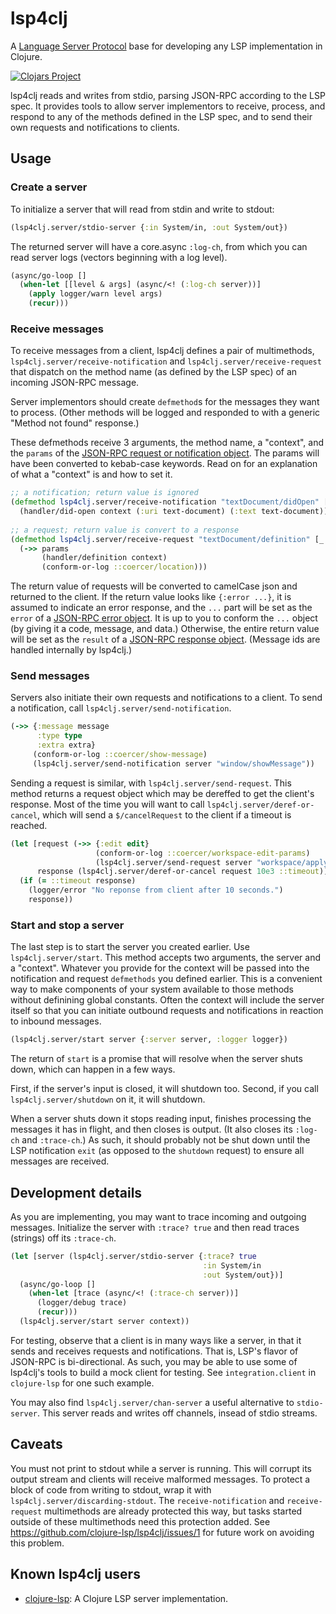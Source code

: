 # lsp4clj

A [Language Server Protocol](https://microsoft.github.io/language-server-protocol/) base for developing any LSP implementation in Clojure.

[![Clojars Project](https://img.shields.io/clojars/v/com.github.clojure-lsp/lsp4clj.svg)](https://clojars.org/com.github.clojure-lsp/lsp4clj)

lsp4clj reads and writes from stdio, parsing JSON-RPC according to the LSP spec. It provides tools to allow server implementors to receive, process, and respond to any of the methods defined in the LSP spec, and to send their own requests and notifications to clients.

## Usage

### Create a server

To initialize a server that will read from stdin and write to stdout:

```clojure
(lsp4clj.server/stdio-server {:in System/in, :out System/out})
```

The returned server will have a core.async `:log-ch`, from which you can read server logs (vectors beginning with a log level).

```clojure
(async/go-loop []
  (when-let [[level & args] (async/<! (:log-ch server))]
    (apply logger/warn level args)
    (recur)))
```

### Receive messages

To receive messages from a client, lsp4clj defines a pair of multimethods, `lsp4clj.server/receive-notification` and `lsp4clj.server/receive-request` that dispatch on the method name (as defined by the LSP spec) of an incoming JSON-RPC message.

Server implementors should create `defmethod`s for the messages they want to process. (Other methods will be logged and responded to with a generic "Method not found" response.)

These defmethods receive 3 arguments, the method name, a "context", and the `params` of the [JSON-RPC request or notification object](https://www.jsonrpc.org/specification#request_object). The params will have been converted to kebab-case keywords. Read on for an explanation of what a "context" is and how to set it.

```clojure
;; a notification; return value is ignored
(defmethod lsp4clj.server/receive-notification "textDocument/didOpen" [_ context {:keys [text-document]}]
  (handler/did-open context (:uri text-document) (:text text-document))
  
;; a request; return value is convert to a response
(defmethod lsp4clj.server/receive-request "textDocument/definition" [_ context params]
  (->> params
       (handler/definition context)
       (conform-or-log ::coercer/location)))
```

The return value of requests will be converted to camelCase json and returned to the client. If the return value looks like `{:error ...}`, it is assumed to indicate an error response, and the `...` part will be set as the `error` of a [JSON-RPC error object](https://www.jsonrpc.org/specification#error_object). It is up to you to conform the `...` object (by giving it a code, message, and data.) Otherwise, the entire return value will be set as the `result` of a [JSON-RPC response object](https://www.jsonrpc.org/specification#response_object). (Message ids are handled internally by lsp4clj.)

### Send messages

Servers also initiate their own requests and notifications to a client. To send a notification, call `lsp4clj.server/send-notification`.

```clojure
(->> {:message message
      :type type
      :extra extra}
     (conform-or-log ::coercer/show-message)
     (lsp4clj.server/send-notification server "window/showMessage"))
```

Sending a request is similar, with `lsp4clj.server/send-request`. This method returns a request object which may be dereffed to get the client's response. Most of the time you will want to call `lsp4clj.server/deref-or-cancel`, which will send a `$/cancelRequest` to the client if a timeout is reached.

```clojure
(let [request (->> {:edit edit}
                   (conform-or-log ::coercer/workspace-edit-params)
                   (lsp4clj.server/send-request server "workspace/applyEdit"))
      response (lsp4clj.server/deref-or-cancel request 10e3 ::timeout)]
  (if (= ::timeout response)
    (logger/error "No reponse from client after 10 seconds.")
    response))
```

### Start and stop a server

The last step is to start the server you created earlier. Use `lsp4clj.server/start`. This method accepts two arguments, the server and a "context". Whatever you provide for the context will be passed into the notification and request `defmethods` you defined earlier. This is a convenient way to make components of your system available to those methods without definining global constants. Often the context will include the server itself so that you can initiate outbound requests and notifications in reaction to inbound messages.

```clojure
(lsp4clj.server/start server {:server server, :logger logger})
```

The return of `start` is a promise that will resolve when the server shuts down, which can happen in a few ways.

First, if the server's input is closed, it will shutdown too. Second, if you call `lsp4clj.server/shutdown` on it, it will shutdown.

When a server shuts down it stops reading input, finishes processing the messages it has in flight, and then closes is output. (It also closes its `:log-ch` and `:trace-ch`.) As such, it should probably not be shut down until the LSP notification `exit` (as opposed to the `shutdown` request) to ensure all messages are received.

## Development details

As you are implementing, you may want to trace incoming and outgoing messages. Initialize the server with `:trace? true` and then read traces (strings) off its `:trace-ch`.

```clojure
(let [server (lsp4clj.server/stdio-server {:trace? true
                                           :in System/in
                                           :out System/out})]
  (async/go-loop []
    (when-let [trace (async/<! (:trace-ch server))]
      (logger/debug trace)
      (recur)))
  (lsp4clj.server/start server context))
```

For testing, observe that a client is in many ways like a server, in that it sends and receives requests and notifications. That is, LSP's flavor of JSON-RPC is bi-directional. As such, you may be able to use some of lsp4clj's tools to build a mock client for testing. See `integration.client` in `clojure-lsp` for one such example.

You may also find `lsp4clj.server/chan-server` a useful alternative to `stdio-server`. This server reads and writes off channels, insead of stdio streams.

## Caveats

You must not print to stdout while a server is running. This will corrupt its output stream and clients will receive malformed messages. To protect a block of code from writing to stdout, wrap it with `lsp4clj.server/discarding-stdout`. The `receive-notification` and `receive-request` multimethods are already protected this way, but tasks started outside of these multimethods need this protection added. See https://github.com/clojure-lsp/lsp4clj/issues/1 for future work on avoiding this problem.

## Known lsp4clj users

- [clojure-lsp](https://clojure-lsp.io/): A Clojure LSP server implementation.
